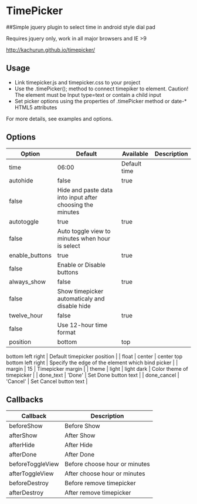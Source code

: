 # TimePicker

##Simple jquery plugin to select time in android style dial pad

Requires jquery only, work in all major browsers and IE >9

http://kachurun.github.io/timepicker/

## Usage

*   Link timepicker.js and timepicker.css to your project
*   Use the .timePicker(); method to connect timepiker to element. Caution! The element must be Input type=text or contain a child input
*   Set picker options using the properties of .timePicker method or date-* HTML5 attributes

For more details, see examples and options.


## Options

| Option | Default | Available | Description |
| --- | --- | --- | --- |
| time | 06:00 | Default time |
| autohide | false | true
false | Hide and paste data into input after choosing the minutes |
| autotoggle | true | true
false | Auto toggle view to minutes when hour is select |
| enable_buttons | true | true
false | Enable or Disable buttons |
| always_show | false | true
false | Show timepicker automaticaly and disable hide |
| twelve_hour | false | true
false | Use 12-hour time format |
| position | bottom | top
bottom
left
right | Default timepicker position |
| float | center | center
top
bottom
left
right | Specify the edge of the element which bind picker |
| margin | 15 | Timepicker margin |
| theme | light | light
dark | Color theme of timepicker |
| done_text | 'Done' | Set Done button text |
| done_cancel | 'Cancel' | Set Cancel button text |

## Callbacks

| Callback | Description |
| --- | --- |
| beforeShow | Before Show |
| afterShow | After Show |
| afterHide | After Hide |
| afterDone | After Done |
| beforeToggleView | Before choose hour or minutes |
| afterToggleView | After choose hour or minutes |
| beforeDestroy | Before remove timepicker |
| afterDestroy | After remove timepicker |
